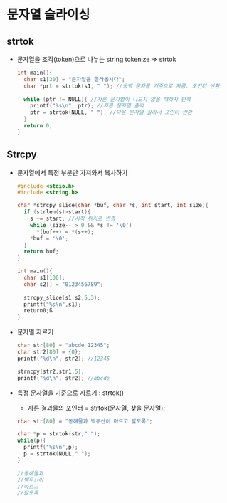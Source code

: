 # 문자열 슬라이싱

## strtok

* 문자열을 조각(token)으로 나누는 string tokenize => strtok

  ```c
  int main(){
    char s1[30] = "문자열을 잘라봅시다";
    char *prt = strtok(s1, " "); //공백 문자를 기준으로 자름. 포인터 반환
    
    while (ptr != NULL){ //자른 문자열이 나오지 않을 때까지 반복
      printf("%s\n", ptr); //자른 문자열 출력
      ptr = strtok(NULL, " "); //다음 문자열 잘라서 포인터 반환
    }
    return 0;
  }
  ```

## Strcpy

* 문자열에서 특정 부분만 가져와서 복사하기

  ```c
  #include <stdio.h>
  #include <string.h>
  
  char *strcpy_slice(char *buf, char *s, int start, int size){
    if (strlen(s)>start){
      s += start; //시작 위치로 변경
      while (size-- > 0 && *s != '\0')
        *(buf++) = *(s++);
      *buf = '\0';
    }
    return buf;
  }
  
  int main(){
    char s1[100];
    char s2[] = "0123456789";
    
    strcpy_slice(s1,s2,5,3);
    printf("%s\n",s1);
    return0;ß
  }
  ```

* 문자열 자르기

  ```c
  char str[80] = "abcde 12345";
  char str2[80] = {0};
  printf("%d\n", str2); //12345
  
  strncpy(str2,str1,5);
  printf("%d\n", str2); //abcde
  ```

* 특정 문자열을 기준으로 자르기 : strtok()

  * 자른 결과물의 포인터 = strtok(문자열, 찾을 문자열);

  ```c
  char str[80] = "동해물과 백두산이 마르고 닳도록";
  
  char *p = strtok(str," ");
  while(p){
    printf("%s\n",p);
    p = strtok(NULL," ");
  }
  
  //동해물과
  //백두산이
  //마르고
  //닳도록
  ```

  